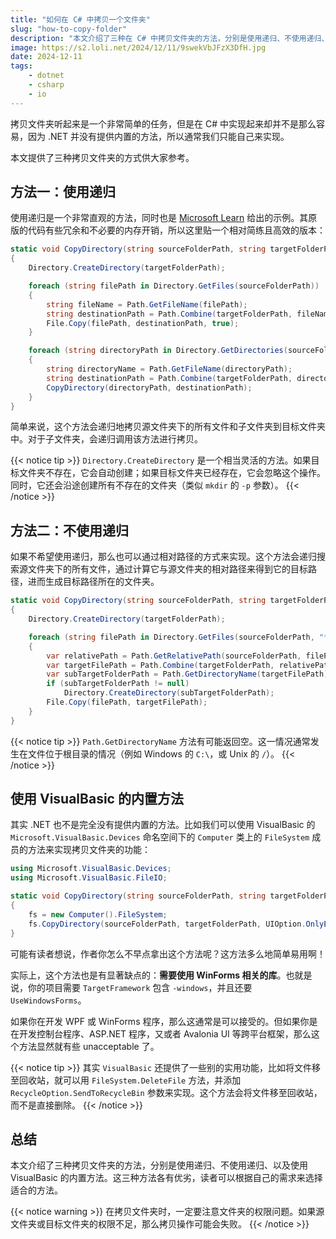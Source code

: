 ```yaml
---
title: "如何在 C# 中拷贝一个文件夹"
slug: "how-to-copy-folder"
description: "本文介绍了三种在 C# 中拷贝文件夹的方法，分别是使用递归、不使用递归、以及使用 VisualBasic 的内置方法。这三种方法各有优劣，读者可以根据自己的需求来选择适合的方法。"
image: https://s2.loli.net/2024/12/11/9swekVbJFzX3DfH.jpg
date: 2024-12-11
tags:
    - dotnet
    - csharp
    - io
---
```


拷贝文件夹听起来是一个非常简单的任务，但是在 C# 中实现起来却并不是那么容易，因为 .NET 并没有提供内置的方法，所以通常我们只能自己来实现。

本文提供了三种拷贝文件夹的方式供大家参考。

## 方法一：使用递归

使用递归是一个非常直观的方法，同时也是 [Microsoft Learn](https://learn.microsoft.com/en-us/dotnet/standard/io/how-to-copy-directories) 给出的示例。其原版的代码有些冗余和不必要的内存开销，所以这里贴一个相对简练且高效的版本：

```csharp
static void CopyDirectory(string sourceFolderPath, string targetFolderPath)
{
    Directory.CreateDirectory(targetFolderPath);

    foreach (string filePath in Directory.GetFiles(sourceFolderPath))
    {
        string fileName = Path.GetFileName(filePath);
        string destinationPath = Path.Combine(targetFolderPath, fileName);
        File.Copy(filePath, destinationPath, true);
    }

    foreach (string directoryPath in Directory.GetDirectories(sourceFolderPath))
    {
        string directoryName = Path.GetFileName(directoryPath);
        string destinationPath = Path.Combine(targetFolderPath, directoryName);
        CopyDirectory(directoryPath, destinationPath);
    }
}
```

简单来说，这个方法会递归地拷贝源文件夹下的所有文件和子文件夹到目标文件夹中。对于子文件夹，会递归调用该方法进行拷贝。

{{< notice tip >}}
`Directory.CreateDirectory` 是一个相当灵活的方法。如果目标文件夹不存在，它会自动创建；如果目标文件夹已经存在，它会忽略这个操作。同时，它还会沿途创建所有不存在的文件夹（类似 `mkdir` 的 `-p` 参数）。
{{< /notice >}}

## 方法二：不使用递归

如果不希望使用递归，那么也可以通过相对路径的方式来实现。这个方法会递归搜索源文件夹下的所有文件，通过计算它与源文件夹的相对路径来得到它的目标路径，进而生成目标路径所在的文件夹。

```csharp
static void CopyDirectory(string sourceFolderPath, string targetFolderPath)
{
    Directory.CreateDirectory(targetFolderPath);

    foreach (string filePath in Directory.GetFiles(sourceFolderPath, "*.*", SearchOption.AllDirectories))
    {
        var relativePath = Path.GetRelativePath(sourceFolderPath, filePath);
        var targetFilePath = Path.Combine(targetFolderPath, relativePath);
        var subTargetFolderPath = Path.GetDirectoryName(targetFilePath);
        if (subTargetFolderPath != null)
            Directory.CreateDirectory(subTargetFolderPath);
        File.Copy(filePath, targetFilePath);
    }
}
```

{{< notice tip >}}
`Path.GetDirectoryName` 方法有可能返回空。这一情况通常发生在文件位于根目录的情况（例如 Windows 的 `C:\`，或 Unix 的 `/`）。
{{< /notice >}}

## 使用 VisualBasic 的内置方法

其实 .NET 也不是完全没有提供内置的方法。比如我们可以使用 VisualBasic 的 `Microsoft.VisualBasic.Devices` 命名空间下的 `Computer` 类上的 `FileSystem` 成员的方法来实现拷贝文件夹的功能：

```csharp
using Microsoft.VisualBasic.Devices;
using Microsoft.VisualBasic.FileIO;

static void CopyDirectory(string sourceFolderPath, string targetFolderPath)
{
    fs = new Computer().FileSystem;
    fs.CopyDirectory(sourceFolderPath, targetFolderPath, UIOption.OnlyErrorDialogs);
}
```

可能有读者想说，作者你怎么不早点拿出这个方法呢？这方法多么地简单易用啊！

实际上，这个方法也是有显著缺点的：**需要使用 WinForms 相关的库**。也就是说，你的项目需要 `TargetFramework` 包含 `-windows`，并且还要 `UseWindowsForms`。

如果你在开发 WPF 或 WinForms 程序，那么这通常是可以接受的。但如果你是在开发控制台程序、ASP.NET 程序，又或者 Avalonia UI 等跨平台框架，那么这个方法显然就有些 unacceptable 了。

{{< notice tip >}}
其实 `VisualBasic` 还提供了一些别的实用功能，比如将文件移至回收站，就可以用 `FileSystem.DeleteFile` 方法，并添加 `RecycleOption.SendToRecycleBin` 参数来实现。这个方法会将文件移至回收站，而不是直接删除。
{{< /notice >}}

## 总结

本文介绍了三种拷贝文件夹的方法，分别是使用递归、不使用递归、以及使用 VisualBasic 的内置方法。这三种方法各有优劣，读者可以根据自己的需求来选择适合的方法。

{{< notice warning >}}
在拷贝文件夹时，一定要注意文件夹的权限问题。如果源文件夹或目标文件夹的权限不足，那么拷贝操作可能会失败。
{{< /notice >}}
